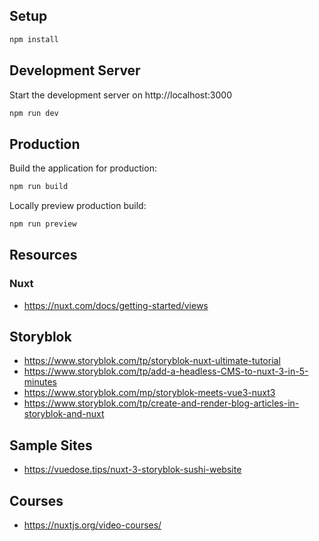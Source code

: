 ## Setup

```bash
npm install
```

## Development Server

Start the development server on http://localhost:3000

```bash
npm run dev
```

## Production

Build the application for production:

```bash
npm run build
```

Locally preview production build:

```bash
npm run preview
```

## Resources

### Nuxt

- https://nuxt.com/docs/getting-started/views

## Storyblok

- https://www.storyblok.com/tp/storyblok-nuxt-ultimate-tutorial
- https://www.storyblok.com/tp/add-a-headless-CMS-to-nuxt-3-in-5-minutes
- https://www.storyblok.com/mp/storyblok-meets-vue3-nuxt3
- https://www.storyblok.com/tp/create-and-render-blog-articles-in-storyblok-and-nuxt

## Sample Sites

- https://vuedose.tips/nuxt-3-storyblok-sushi-website

## Courses

- https://nuxtjs.org/video-courses/
